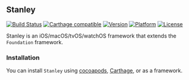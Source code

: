 ## Stanley

[![Build Status](https://travis-ci.org/Kosoku/Stanley.svg?branch=master)](https://travis-ci.org/Kosoku/Stanley)
[![Carthage compatible](https://img.shields.io/badge/Carthage-compatible-4BC51D.svg?style=flat)](https://github.com/Carthage/Carthage)
[![Version](http://img.shields.io/cocoapods/v/Stanley.svg)](http://cocoapods.org/?q=Stanley)
[![Platform](http://img.shields.io/cocoapods/p/Stanley.svg)]()
[![License](http://img.shields.io/cocoapods/l/Stanley.svg)](https://github.com/Kosoku/Stanley/blob/master/license.txt)

Stanley is an iOS/macOS/tvOS/watchOS framework that extends the `Foundation` framework.

### Installation

You can install `Stanley` using [cocoapods](https://cocoapods.org/), [Carthage](https://github.com/Carthage/Carthage), or as a framework.
